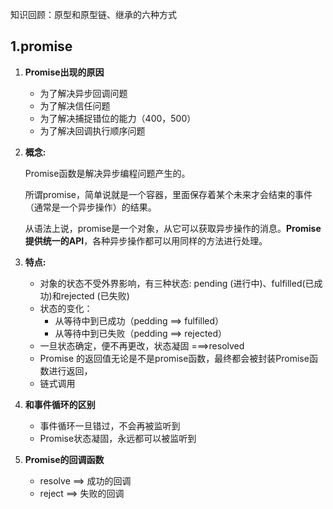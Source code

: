 知识回顾：原型和原型链、继承的六种方式



## 1.promise



1. **Promise出现的原因**

   - 为了解决异步回调问题
   - 为了解决信任问题
   - 为了解决捕捉错位的能力（400，500）
   - 为了解决回调执行顺序问题

2. **概念:** 

   Promise函数是解决异步编程问题产生的。

   所谓promise，简单说就是一个容器，里面保存着某个未来才会结束的事件（通常是一个异步操作）的结果。

   从语法上说，promise是一个对象，从它可以获取异步操作的消息。**Promise 提供统一的API**，各种异步操作都可以用同样的方法进行处理。

3. **特点:**

   - 对象的状态不受外界影响，有三种状态: pending (进行中)、fulfilled(已成功)和rejected (已失败)
   - 状态的变化：
     - 从等待中到已成功（pedding ==> fulfilled）
     - 从等待中到已失败（pedding ==> rejected）
   - 一旦状态确定，便不再更改，状态凝固  ===>resolved
   - Promise 的返回值无论是不是promise函数，最终都会被封装Promise函数进行返回，
   - 链式调用

4. **和事件循环的区别**

   - 事件循环一旦错过，不会再被监听到
   - Promise状态凝固，永远都可以被监听到

5. **Promise的回调函数**

   - resolve  ==> 成功的回调
   - reject  ==> 失败的回调

